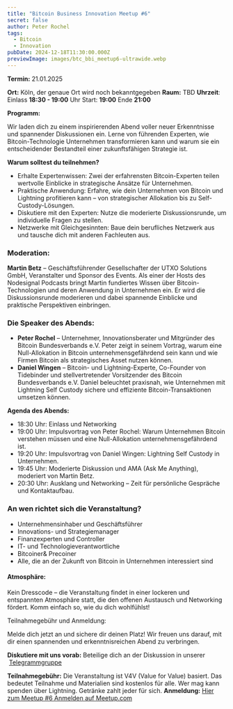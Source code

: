 ```yaml
---
title: "Bitcoin Business Innovation Meetup #6"
secret: false
author: Peter Rochel
tags:
  - Bitcoin
  - Innovation
pubDate: 2024-12-18T11:30:00.000Z
previewImage: images/btc_bbi_meetup6-ultrawide.webp
---
```

**Termin:** 21.01.2025

**Ort:** Köln, der genaue Ort wird noch bekanntgegeben
**Raum:** TBD
**Uhrzeit**:
Einlass **18:30 - 19:00** Uhr
Start: **19:00**
Ende **21:00**

**Programm:**

Wir laden dich zu einem inspirierenden Abend voller neuer Erkenntnisse und spannender Diskussionen ein. Lerne von führenden Experten, wie Bitcoin-Technologie Unternehmen transformieren kann und warum sie ein entscheidender Bestandteil einer zukunftsfähigen Strategie ist.

**Warum solltest du teilnehmen?**

* Erhalte Expertenwissen: Zwei der erfahrensten Bitcoin-Experten teilen wertvolle Einblicke in strategische Ansätze für Unternehmen.
* Praktische Anwendung: Erfahre, wie dein Unternehmen von Bitcoin und Lightning profitieren kann – von strategischer Allokation bis zu Self-Custody-Lösungen.
* Diskutiere mit den Experten: Nutze die moderierte Diskussionsrunde, um individuelle Fragen zu stellen.
* Netzwerke mit Gleichgesinnten: Baue dein berufliches Netzwerk aus und tausche dich mit anderen Fachleuten aus.

### Moderation:

**Martin Betz** – Geschäftsführender Gesellschafter der UTXO Solutions GmbH, Veranstalter und Sponsor des Events. Als einer der Hosts des Nodesignal Podcasts bringt Martin fundiertes Wissen über Bitcoin-Technologien und deren Anwendung in Unternehmen ein. Er wird die Diskussionsrunde moderieren und dabei spannende Einblicke und praktische Perspektiven einbringen.

### Die Speaker des Abends:

* **Peter Rochel** – Unternehmer, Innovationsberater und Mitgründer des Bitcoin Bundesverbands e.V. Peter zeigt in seinem Vortrag, warum eine Null-Allokation in Bitcoin unternehmensgefährdend sein kann und wie Firmen Bitcoin als strategisches Asset nutzen können.
* **Daniel Wingen** – Bitcoin- und Lightning-Experte, Co-Founder von Tidebinder und stellvertretender Vorsitzender des Bitcoin Bundesverbands e.V. Daniel beleuchtet praxisnah, wie Unternehmen mit Lightning Self Custody sichere und effiziente Bitcoin-Transaktionen umsetzen können.

**Agenda des Abends:**

* 18:30 Uhr: Einlass und Networking
* 19:00 Uhr: Impulsvortrag von Peter Rochel: Warum Unternehmen Bitcoin verstehen müssen und eine Null-Allokation unternehmensgefährdend ist.
* 19:20 Uhr: Impulsvortrag von Daniel Wingen: Lightning Self Custody in Unternehmen.
* 19:45 Uhr: Moderierte Diskussion und AMA (Ask Me Anything), moderiert von Martin Betz.
* 20:30 Uhr: Ausklang und Networking – Zeit für persönliche Gespräche und Kontaktaufbau.

### **An wen richtet sich die Veranstaltung?**

* Unternehmensinhaber und Geschäftsführer
* Innovations- und Strategiemanager
* Finanzexperten und Controller
* IT- und Technologieverantwortliche
* Bitcoiner& Precoiner
* Alle, die an der Zukunft von Bitcoin in Unternehmen interessiert sind

#### Atmosphäre:

Kein Dresscode – die Veranstaltung findet in einer lockeren und entspannten Atmosphäre statt, die den offenen Austausch und Networking fördert. Komm einfach so, wie du dich wohlfühlst!

Teilnahmegebühr und Anmeldung:

Melde dich jetzt an und sichere dir deinen Platz!
Wir freuen uns darauf, mit dir einen spannenden und erkenntnisreichen Abend zu verbringen.

**Diskutiere mit uns vorab:**
Beteilige dich an der Diskussion in unserer  [Telegrammgruppe](https://t.me/BitcoinBusinessInnovationMeetup)

**Teilnahmegebühr:** Die Veranstaltung ist V4V (Value for Value) basiert. Das bedeutet Teilnahme und Materialien sind kostenlos für alle. Wer mag kann spenden über Lightning. Getränke zahlt jeder für sich.
**Anmeldung:** [Hier zum Meetup #6 Anmelden auf Meetup.com](https://www.meetup.com/bitcoin-business-innovation/events/305143952/?utm_medium=referral&utm_campaign=share-btn_savedevents_share_modal&utm_source=link)
